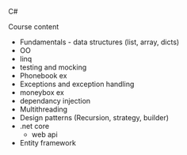 C#

Course content

- Fundamentals - data structures (list, array, dicts) 
- OO
- linq
- testing and mocking
- Phonebook ex
- Exceptions and exception handling
- moneybox ex 
- dependancy injection
- Multithreading
- Design patterns (Recursion, strategy, builder)
- .net core
  - web api
- Entity framework
